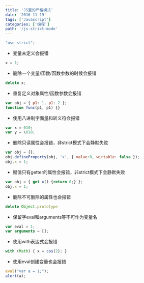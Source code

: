 ```yaml
---
title: 'JS里的严格模式'
date: '2016-11-19'
tags: ['Javascript']
categories: ['编程']
path: '/js-strict-mode'
---
```


```javascript
"use strict";
```

- 变量未定义会报错

```javascript
x = 1;
```

- 删除一个变量/函数/函数参数的时候会报错

```javascript
delete x;
```

- 重复定义对象属性/函数参数会报错

```javascript
var obj = { p1: 1, p1: 2 };
function func(p1, p1) {}
```

- 使用八进制字面量和转义符会报错

```javascript
var x = 010;
var y = \010;
```

- 删除只读属性会报错，非strict模式下会静默失败

```javascript
var obj = {};
obj.defineProperty(obj, 'x', { value:0, wirtable: false });
obj.x = 1;
```

- 赋值只有getter的属性会报错，非strict模式下会静默失败

```javascript
var obj = { get x() {return 0;} };
obj.x = 1;
```

- 删除不可删除的属性也会报错

```javascript
delete Object.prototype
```

- 保留字eval和arguments等不可作为变量名

```javascript
var eval = 1;
var arguments = [];
```

- 使用with表达式会报错

```javascript
with (Math) { x = cos(2); }
```

- 使用eval创建变量也会报错

```javascript
eval("var a = 1;");
alert(a);
```

